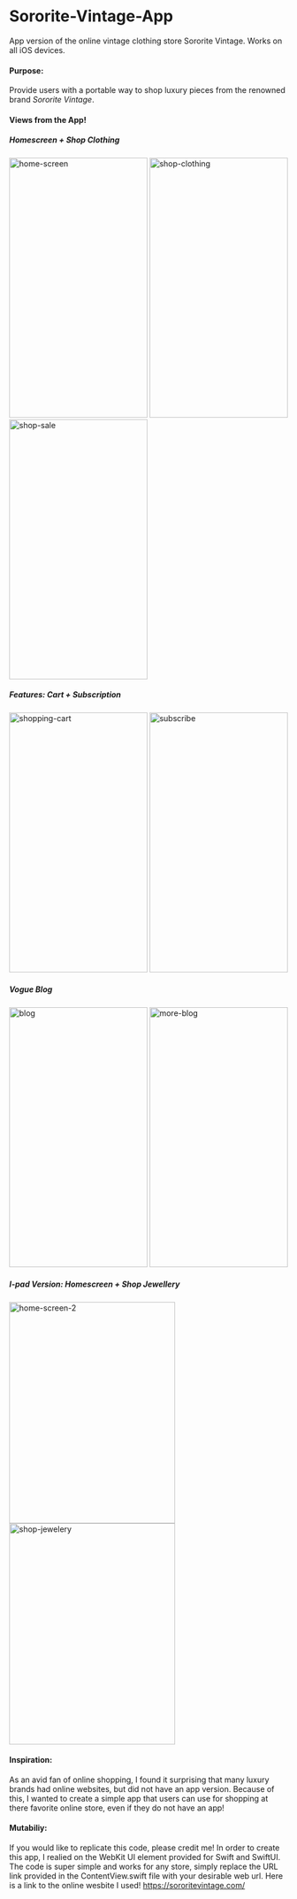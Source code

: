 # Sororite-Vintage-App
App version of the online vintage clothing store Sororite Vintage. Works on all iOS devices.

#### Purpose: 
Provide users with a portable way to shop luxury pieces from the renowned brand *Sororite Vintage*. 

#### Views from the App! 

##### Homescreen + Shop Clothing
<img width="250" height="470" alt="home-screen" src="https://user-images.githubusercontent.com/60487925/187128643-ab6711e8-50e2-4407-bd23-eed0616f152a.png"> <img width="250" height="470" alt="shop-clothing" src="https://user-images.githubusercontent.com/60487925/187128807-f58997a9-0b5d-4382-a3e2-40eba8713cc0.png"> <img width="250" height="470" alt="shop-sale" src="https://user-images.githubusercontent.com/60487925/187128820-ec296479-b933-412f-b9a1-328a7d44eda3.png">

##### Features: Cart + Subscription
<img width="250" height="470" alt="shopping-cart" src="https://user-images.githubusercontent.com/60487925/187128835-83fc19ae-e243-4368-b9a2-f25138a13707.png"> <img width="250" height="470" alt="subscribe" src="https://user-images.githubusercontent.com/60487925/187129389-13aab5d4-2231-4355-ac10-23ddddd1daab.png">

##### Vogue Blog
<img width="250" height="470" alt="blog" src="https://user-images.githubusercontent.com/60487925/187129404-a04595e2-ee0d-4ca8-8a0a-0a8217310086.png"> <img width="250" height="470" alt="more-blog" src="https://user-images.githubusercontent.com/60487925/187129417-edae81b5-54f2-482c-9fc2-df02d388a579.png">

##### I-pad Version: Homescreen + Shop Jewellery 
<img width="300" height="400" alt="home-screen-2" src="https://user-images.githubusercontent.com/60487925/187136440-f13c5b13-c76e-4678-a51e-c2eebcfce83a.png"> <img width="300" height="400" alt="shop-jewelery" src="https://user-images.githubusercontent.com/60487925/187136457-19f71e68-3650-4e63-83ac-9ab7f3703ecc.png">

#### Inspiration: 
As an avid fan of online shopping, I found it surprising that many luxury brands had online websites, but did not have an app version. 
Because of this, I wanted to create a simple app that users can use for shopping at there favorite online store, even if they do not have an app! 

#### Mutabiliy: 
If you would like to replicate this code, please credit me! In order to create this app, I realied on the WebKit UI element provided for Swift and SwiftUI. 
The code is super simple and works for any store, simply replace the URL link provided in the ContentView.swift file with your desirable web url. 
Here is a link to the online wesbite I used! https://sororitevintage.com/
